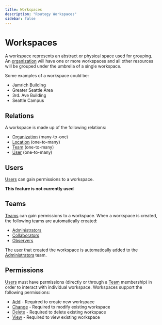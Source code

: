 ```yaml
---
title: Workspaces
description: "Routegy Workspaces"
sidebar: false
---
```


# Workspaces

A workspace represents an abstract or physical space used for grouping. An [organization](/reference/organizations) will have one or more workspaces and all other resources will be grouped under the umbrella of a single workspace.

Some examples of a workspace could be:

* Jamrich Building
* Greater Seattle Area
* 3rd. Ave Building
* Seattle Campus

## Relations

A workspace is made up of the following relations:

* [Organization](/reference/organizations) (many-to-one)
* [Location](/reference/locations) (one-to-many)
* [Team](/reference/teams) (one-to-many)
* [User](/reference/users) (one-to-many)

## Users

[Users](/reference/users) can gain permissions to a workspace.

**This feature is not currently used**

## Teams

[Teams](/reference/teams) can gain permissions to a workspace. When a workspace is created, the following teams are automatically created:

* [Administrators](reference/teams#administrators)
* [Collaborators](reference/teams#collaborators)
* [Observers](reference/teams#observers)

The [user](/reference/users) that created the workspace is automatically added to the [Administrators](reference/teams#administrators) team.

## Permissions

[Users](/reference/users) must have permissions (directly or through a [Team](/reference/teams) membership) in order to interact with individual workspace. Workspaces support the following permissions:

* [Add](/reference/permissions#add) - Required to create new workspace
* [Change](/reference/permissions#change) - Required to modify existing workspace
* [Delete](/reference/permissions#delete) - Required to delete existing workspace
* [View](/reference/permissions#view) - Required to view existing workspace

